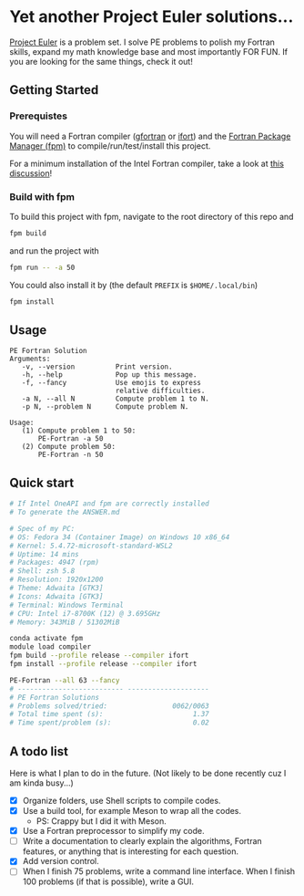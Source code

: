 # Yet another Project Euler solutions...

[Project Euler](https://projecteuler.net/about) is a problem set. I solve PE problems to polish my Fortran skills, expand my math knowledge base and most importantly FOR FUN. If you are looking for the same things, check it out!

## Getting Started

### Prerequistes

You will need a Fortran compiler ([gfortran](https://gcc.gnu.org/wiki/GFortran) or [ifort](https://software.intel.com/content/www/us/en/develop/documentation/fortran-compiler-oneapi-dev-guide-and-reference/top.html)) and the [Fortran Package Manager (fpm)](https://github.com/fortran-lang/fpm) to compile/run/test/install this project. 

For a minimum installation of the Intel Fortran compiler, take a look at [this discussion](https://fortran-lang.discourse.group/t/intel-releases-oneapi-toolkit-free-fortran-2018/471/35?u=han190)!

### Build with fpm

To build this project with fpm, navigate to the root directory of this repo and

```bash
fpm build
```

and run the project with

```bash
fpm run -- -a 50
```

You could also install it by (the default `PREFIX` is `$HOME/.local/bin`)

```bash
fpm install
```

## Usage

```
PE Fortran Solution
Arguments:
   -v, --version          Print version.
   -h, --help             Pop up this message.
   -f, --fancy            Use emojis to express
                          relative difficulties.
   -a N, --all N          Compute problem 1 to N.
   -p N, --problem N      Compute problem N.

Usage:
   (1) Compute problem 1 to 50:
       PE-Fortran -a 50
   (2) Compute problem 50:
       PE-Fortran -n 50
```

## Quick start

```bash
# If Intel OneAPI and fpm are correctly installed
# To generate the ANSWER.md

# Spec of my PC:
# OS: Fedora 34 (Container Image) on Windows 10 x86_64
# Kernel: 5.4.72-microsoft-standard-WSL2
# Uptime: 14 mins
# Packages: 4947 (rpm)
# Shell: zsh 5.8
# Resolution: 1920x1200
# Theme: Adwaita [GTK3]
# Icons: Adwaita [GTK3]
# Terminal: Windows Terminal
# CPU: Intel i7-8700K (12) @ 3.695GHz
# Memory: 343MiB / 51302MiB

conda activate fpm
module load compiler
fpm build --profile release --compiler ifort
fpm install --profile release --compiler ifort

PE-Fortran --all 63 --fancy
# -------------------------- --------------------
# PE Fortran Solutions
# Problems solved/tried:                0062/0063
# Total time spent (s):                      1.37
# Time spent/problem (s):                    0.02
```

## A todo list

Here is what I plan to do in the future. (Not likely to be done recently cuz I am kinda busy...)

- [x] Organize folders, use Shell scripts to compile codes.
- [x] Use a build tool, for example Meson to wrap all the codes. 
  - PS: Crappy but I did it with Meson.
- [x] Use a Fortran preprocessor to simplify my code.
- [ ] Write a documentation to clearly explain the algorithms, Fortran features, or anything that is interesting for each question.
- [x] Add version control.
- [ ] When I finish 75 problems, write a command line interface. When I finish 100 problems (if that is possible), write a GUI.